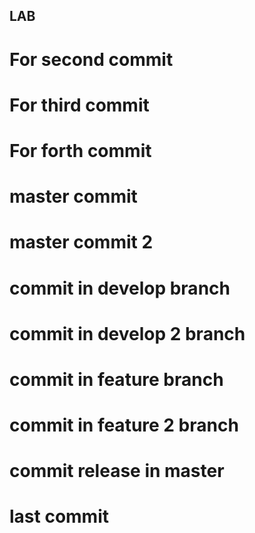 ## LAB

# For second commit

# For third commit

# For forth commit

# master commit

# master commit 2

# commit in develop branch

# commit in develop 2 branch

# commit in feature branch

# commit in feature 2 branch

# commit release in master

# last commit
